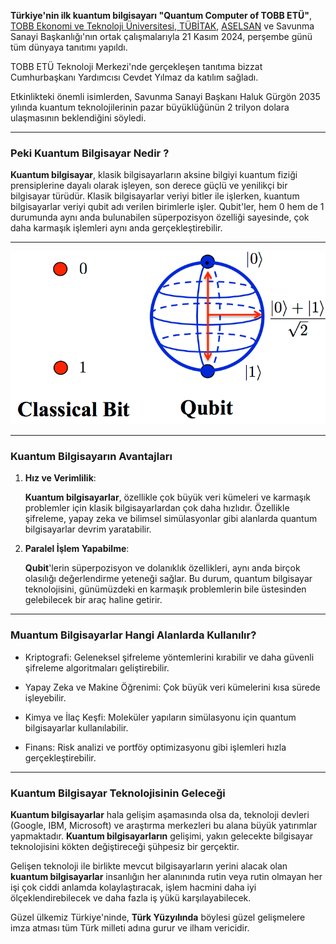 <strong>Türkiye'nin ilk kuantum bilgisayarı "Quantum Computer of TOBB ETÜ"</strong>, <a href="https://www.etu.edu.tr/tr" title="TOBB Ekonomi ve Teknoloji Üniversitesi"> TOBB Ekonomi ve Teknoloji Üniversitesi</a>,<a href="https://tubitak.gov.tr/tr" title="TÜBİTAK"> TÜBİTAK</a>, <a href="https://www.aselsan.com/tr" title="Aselsan">ASELSAN</a> ve Savunma Sanayi Başkanlığı'nın ortak çalışmalarıyla 21 Kasım 2024, perşembe günü tüm dünyaya tanıtımı yapıldı.

TOBB ETÜ Teknoloji Merkezi'nde gerçekleşen tanıtıma bizzat Cumhurbaşkanı Yardımcısı Cevdet Yılmaz da katılım sağladı.

Etkinlikteki önemli isimlerden, Savunma Sanayi Başkanı Haluk Gürgön 2035 yılında kuantum teknolojilerinin pazar büyüklüğünün 2 trilyon dolara ulaşmasının beklendiğini söyledi.

----

### Peki Kuantum Bilgisayar Nedir ?

<strong>Kuantum bilgisayar</strong>, klasik bilgisayarların aksine bilgiyi kuantum fiziği prensiplerine dayalı olarak işleyen, son derece güçlü ve yenilikçi bir bilgisayar türüdür. Klasik bilgisayarlar veriyi bitler ile işlerken, kuantum bilgisayarlar veriyi qubit adı verilen birimlerle işler. Qubit'ler, hem 0 hem de 1 durumunda aynı anda bulunabilen süperpozisyon özelliği sayesinde, çok daha karmaşık işlemleri aynı anda gerçekleştirebilir.

-----

![bit-vs-qbit](https://raw.githubusercontent.com/hypecode-tech/blogs/main/turkiyenin-quantum-bilgisayari-quant/bit-vs-qbit.webp)

---

### Kuantum Bilgisayarın Avantajları

1. **Hız ve Verimlilik**:

    <strong>Kuantum bilgisayarlar</strong>, özellikle çok büyük veri kümeleri ve karmaşık problemler için klasik bilgisayarlardan çok daha hızlıdır. Özellikle şifreleme, yapay zeka ve bilimsel simülasyonlar gibi alanlarda quantum bilgisayarlar devrim yaratabilir.


2. **Paralel İşlem Yapabilme**:

    <strong>Qubit</strong>'lerin süperpozisyon ve dolanıklık özellikleri, aynı anda birçok olasılığı değerlendirme yeteneği sağlar. Bu durum, quantum bilgisayar teknolojisini, günümüzdeki en karmaşık problemlerin bile üstesinden gelebilecek bir araç haline getirir.

----


### Muantum Bilgisayarlar Hangi Alanlarda Kullanılır?

- Kriptografi: Geleneksel şifreleme yöntemlerini kırabilir ve daha güvenli şifreleme algoritmaları geliştirebilir.

- Yapay Zeka ve Makine Öğrenimi: Çok büyük veri kümelerini kısa sürede işleyebilir.

- Kimya ve İlaç Keşfi: Moleküler yapıların simülasyonu için quantum bilgisayarlar kullanılabilir.

- Finans: Risk analizi ve portföy optimizasyonu gibi işlemleri hızla gerçekleştirebilir.

----

### Kuantum Bilgisayar Teknolojisinin Geleceği

<strong>Kuantum bilgisayarlar</strong> hala gelişim aşamasında olsa da, teknoloji devleri (Google, IBM, Microsoft) ve araştırma merkezleri bu alana büyük yatırımlar yapmaktadır. <strong>Kuantum bilgisayarların</strong> gelişimi, yakın gelecekte bilgisayar teknolojisini kökten değiştireceği şühpesiz bir gerçektir.

Gelişen teknoloji ile birlikte mevcut bilgisayarların yerini alacak olan <strong>kuantum bilgisayarlar</strong> insanlığın her alanınında rutin veya rutin olmayan her işi çok ciddi anlamda kolaylaştıracak, işlem hacmini daha iyi ölçeklendirebilecek ve daha fazla iş yükü karşılayabilecek.

Güzel ülkemiz Türkiye'ninde, <b>Türk Yüzyılında</b> böylesi güzel gelişmelere imza atması tüm Türk milleti adına gurur ve ilham vericidir.

